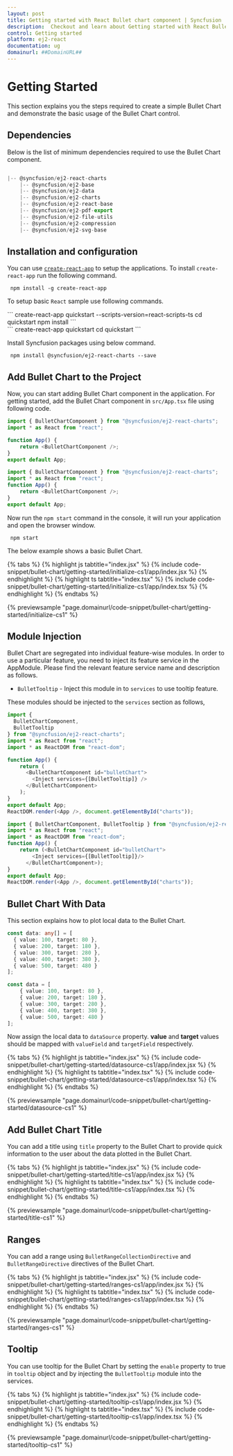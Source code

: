 ```yaml
---
layout: post
title: Getting started with React Bullet chart component | Syncfusion
description:  Checkout and learn about Getting started with React Bullet chart component of Syncfusion Essential JS 2 and more details.
control: Getting started 
platform: ej2-react
documentation: ug
domainurl: ##DomainURL##
---
```


<!-- markdownlint-disable MD036 -->

# Getting Started

This section explains you the steps required to create a simple Bullet Chart and demonstrate the basic usage of the Bullet Chart control.

## Dependencies

Below is the list of minimum dependencies required to use the Bullet Chart component.

```javascript

|-- @syncfusion/ej2-react-charts
    |-- @syncfusion/ej2-base
    |-- @syncfusion/ej2-data
    |-- @syncfusion/ej2-charts
    |-- @syncfusion/ej2-react-base
    |-- @syncfusion/ej2-pdf-export
    |-- @syncfusion/ej2-file-utils
    |-- @syncfusion/ej2-compression
    |-- @syncfusion/ej2-svg-base
```

## Installation and configuration

You can use [`create-react-app`](https://github.com/facebookincubator/create-react-app) to setup the applications.
To install `create-react-app` run the following command.

   ```
    npm install -g create-react-app
   ```

To setup basic `React` sample use following commands.

   <div class='tsx'>
    ```
    create-react-app quickstart --scripts-version=react-scripts-ts
    cd quickstart
    npm install
  ```
  </div>
  <div class='jsx'>
  ```
  create-react-app quickstart
  cd quickstart
  ```
  </div>

Install Syncfusion packages using below command.

  ```
   npm install @syncfusion/ej2-react-charts --save
  ```

## Add Bullet Chart to the Project

Now, you can start adding Bullet Chart component in the application.
For getting started, add the Bullet Chart component in `src/App.tsx` file using following code.



```ts
import { BulletChartComponent } from "@syncfusion/ej2-react-charts";
import * as React from "react";

function App() {
    return <BulletChartComponent />;
}
export default App;
```

```ts
import { BulletChartComponent } from "@syncfusion/ej2-react-charts";
import * as React from "react";
function App() {
    return <BulletChartComponent />;
}
export default App;
```

Now run the `npm start` command in the console, it will run your application and open the browser window.

   ``` 
    npm start
   ```

The below example shows a basic Bullet Chart.

{% tabs %}
{% highlight js tabtitle="index.jsx" %}
{% include code-snippet/bullet-chart/getting-started/initialize-cs1/app/index.jsx %}
{% endhighlight %}
{% highlight ts tabtitle="index.tsx" %}
{% include code-snippet/bullet-chart/getting-started/initialize-cs1/app/index.tsx %}
{% endhighlight %}
{% endtabs %}

 {% previewsample "page.domainurl/code-snippet/bullet-chart/getting-started/initialize-cs1" %}

## Module Injection

Bullet Chart are segregated into individual feature-wise modules. In order to use a particular feature, you need to inject its feature service in the AppModule. Please find the relevant feature service name and description as follows.

* `BulletTooltip` - Inject this module in to `services` to use tooltip feature.

These modules should be injected to the `services` section as follows,



```ts
import {
  BulletChartComponent,
  BulletTooltip
} from "@syncfusion/ej2-react-charts";
import * as React from "react";
import * as ReactDOM from "react-dom";

function App() {
    return (
      <BulletChartComponent id="bulletChart">
        <Inject services={[BulletTooltip]} />
      </BulletChartComponent>
    );
}
export default App;
ReactDOM.render(<App />, document.getElementById("charts"));
```

```ts
import { BulletChartComponent, BulletTooltip } from "@syncfusion/ej2-react-charts";
import * as React from "react";
import * as ReactDOM from "react-dom";
function App() {
    return (<BulletChartComponent id="bulletChart">
        <Inject services={[BulletTooltip]}/>
      </BulletChartComponent>);
}
export default App;
ReactDOM.render(<App />, document.getElementById("charts"));
```

## Bullet Chart With Data

This section explains how to plot local data to the Bullet Chart.



```ts
const data: any[] = [
  { value: 100, target: 80 },
  { value: 200, target: 180 },
  { value: 300, target: 280 },
  { value: 400, target: 380 },
  { value: 500, target: 480 }
];
```

```ts
const data = [
    { value: 100, target: 80 },
    { value: 200, target: 180 },
    { value: 300, target: 280 },
    { value: 400, target: 380 },
    { value: 500, target: 480 }
];
```

Now assign the local data to `dataSource` property. **value** and **target** values should be mapped with `valueField` and `targetField` respectively.

{% tabs %}
{% highlight js tabtitle="index.jsx" %}
{% include code-snippet/bullet-chart/getting-started/datasource-cs1/app/index.jsx %}
{% endhighlight %}
{% highlight ts tabtitle="index.tsx" %}
{% include code-snippet/bullet-chart/getting-started/datasource-cs1/app/index.tsx %}
{% endhighlight %}
{% endtabs %}

 {% previewsample "page.domainurl/code-snippet/bullet-chart/getting-started/datasource-cs1" %}

## Add Bullet Chart Title

You can add a title using `title` property to the Bullet Chart to provide quick information to the user about the data plotted in the Bullet Chart.

{% tabs %}
{% highlight js tabtitle="index.jsx" %}
{% include code-snippet/bullet-chart/getting-started/title-cs1/app/index.jsx %}
{% endhighlight %}
{% highlight ts tabtitle="index.tsx" %}
{% include code-snippet/bullet-chart/getting-started/title-cs1/app/index.tsx %}
{% endhighlight %}
{% endtabs %}

 {% previewsample "page.domainurl/code-snippet/bullet-chart/getting-started/title-cs1" %}

## Ranges

You can add a range using `BulletRangeCollectionDirective` and `BulletRangeDirective` directives of the Bullet Chart.

{% tabs %}
{% highlight js tabtitle="index.jsx" %}
{% include code-snippet/bullet-chart/getting-started/ranges-cs1/app/index.jsx %}
{% endhighlight %}
{% highlight ts tabtitle="index.tsx" %}
{% include code-snippet/bullet-chart/getting-started/ranges-cs1/app/index.tsx %}
{% endhighlight %}
{% endtabs %}

 {% previewsample "page.domainurl/code-snippet/bullet-chart/getting-started/ranges-cs1" %}

## Tooltip

You can use tooltip for the Bullet Chart by setting the `enable` property to true in `tooltip` object and by injecting the `BulletTooltip` module into the services.

{% tabs %}
{% highlight js tabtitle="index.jsx" %}
{% include code-snippet/bullet-chart/getting-started/tooltip-cs1/app/index.jsx %}
{% endhighlight %}
{% highlight ts tabtitle="index.tsx" %}
{% include code-snippet/bullet-chart/getting-started/tooltip-cs1/app/index.tsx %}
{% endhighlight %}
{% endtabs %}

 {% previewsample "page.domainurl/code-snippet/bullet-chart/getting-started/tooltip-cs1" %}